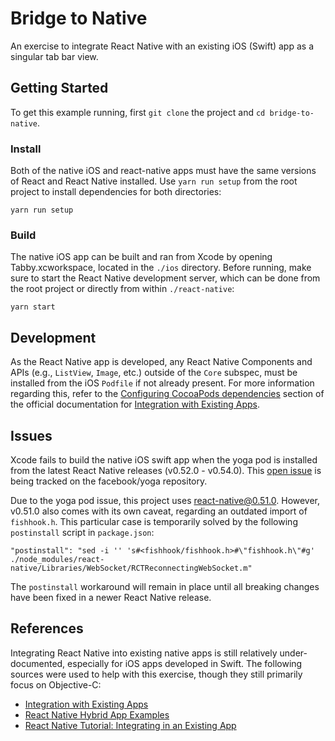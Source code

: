 # Bridge to Native

An exercise to integrate React Native with an existing iOS (Swift) app as a singular tab bar view.

## Getting Started

To get this example running, first `git clone` the project and `cd bridge-to-native`.

### Install

Both of the native iOS and react-native apps must have the same versions of React and React Native installed. Use `yarn run setup` from the root project to install dependencies for both directories:

```
yarn run setup
```

### Build

The native iOS app can be built and ran from Xcode by opening Tabby.xcworkspace, located in the `./ios` directory. Before running, make sure to start the React Native development server, which can be done from the root project or directly from within `./react-native`:

```
yarn start
```

## Development

As the React Native app is developed, any React Native Components and APIs (e.g., `ListView`, `Image`, etc.) outside of the `Core` subspec, must be installed from the iOS `Podfile` if not already present. For more information regarding this, refer to the [Configuring CocoaPods dependencies](https://facebook.github.io/react-native/docs/integration-with-existing-apps.html#configuring-cocoapods-dependencies) section of the official documentation for [Integration with Existing Apps](https://facebook.github.io/react-native/docs/integration-with-existing-apps.html).

## Issues

Xcode fails to build the native iOS swift app when the yoga pod is installed from the latest React Native releases (v0.52.0 - v0.54.0). This [open issue](https://github.com/facebook/yoga/issues/711) is being tracked on the facebook/yoga repository.

Due to the yoga pod issue, this project uses [react-native@0.51.0](https://github.com/facebook/react-native/releases/tag/v0.51.0). However, v0.51.0 also comes with its own caveat, regarding an outdated import of `fishhook.h`. This particular case is temporarily solved by the following `postinstall` script in `package.json`:

```
"postinstall": "sed -i '' 's#<fishhook/fishhook.h>#\"fishhook.h\"#g' ./node_modules/react-native/Libraries/WebSocket/RCTReconnectingWebSocket.m"
```

The `postinstall` workaround will remain in place until all breaking changes have been fixed in a newer React Native release.

## References

Integrating React Native into existing native apps is still relatively under-documented, especially for iOS apps developed in Swift. The following sources were used to help with this exercise, though they still primarily focus on Objective-C:

- [Integration with Existing Apps](https://facebook.github.io/react-native/docs/integration-with-existing-apps.html)
- [React Native Hybrid App Examples](https://github.com/dsibiski/react-native-hybrid-app-examples/blob/master/README.md)
- [React Native Tutorial: Integrating in an Existing App](https://www.raywenderlich.com/136047/react-native-existing-app)

